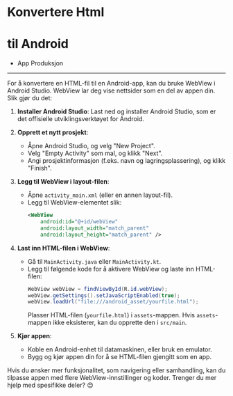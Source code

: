 # Konvertere Html
# til Android

- App Produksjon


----------


For å konvertere en HTML-fil til en Android-app, kan du bruke WebView i Android Studio. WebView lar deg vise nettsider som en del av appen din. Slik gjør du det:

1. **Installer Android Studio**: Last ned og installer Android Studio, som er det offisielle utviklingsverktøyet for Android.
   
2. **Opprett et nytt prosjekt**:
   - Åpne Android Studio, og velg "New Project".
   - Velg "Empty Activity" som mal, og klikk "Next".
   - Angi prosjektinformasjon (f.eks. navn og lagringsplassering), og klikk "Finish".

3. **Legg til WebView i layout-filen**:
   - Åpne `activity_main.xml` (eller en annen layout-fil).
   - Legg til WebView-elementet slik:
     ```xml
     <WebView
         android:id="@+id/webView"
         android:layout_width="match_parent"
         android:layout_height="match_parent" />
     ```

4. **Last inn HTML-filen i WebView**:
   - Gå til `MainActivity.java` eller `MainActivity.kt`.
   - Legg til følgende kode for å aktivere WebView og laste inn HTML-filen:
     ```java
     WebView webView = findViewById(R.id.webView);
     webView.getSettings().setJavaScriptEnabled(true);
     webView.loadUrl("file:///android_asset/yourfile.html");
     ```
     Plasser HTML-filen (`yourfile.html`) i `assets`-mappen. Hvis `assets`-mappen ikke eksisterer, kan du opprette den i `src/main`.

5. **Kjør appen**:
   - Koble en Android-enhet til datamaskinen, eller bruk en emulator.
   - Bygg og kjør appen din for å se HTML-filen gjengitt som en app.

Hvis du ønsker mer funksjonalitet, som navigering eller samhandling, kan du tilpasse appen med flere WebView-innstillinger og koder. Trenger du mer hjelp med spesifikke deler? 😊
